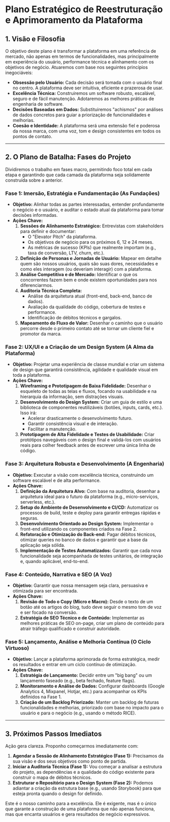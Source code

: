 # Plano Estratégico de Reestruturação e Aprimoramento da Plataforma

## 1. Visão e Filosofia

O objetivo deste plano é transformar a plataforma em uma referência de mercado, não apenas em termos de funcionalidades, mas principalmente em experiência do usuário, performance técnica e alinhamento com os objetivos de negócio. Atuaremos com base nos seguintes princípios inegociáveis:

- **Obsessão pelo Usuário:** Cada decisão será tomada com o usuário final no centro. A plataforma deve ser intuitiva, eficiente e prazerosa de usar.
- **Excelência Técnica:** Construiremos um software robusto, escalável, seguro e de fácil manutenção. Adotaremos as melhores práticas de engenharia de software.
- **Decisões Baseadas em Dados:** Substituiremos "achismos" por análises de dados concretos para guiar a priorização de funcionalidades e melhorias.
- **Coesão e Identidade:** A plataforma será uma extensão fiel e poderosa da nossa marca, com uma voz, tom e design consistentes em todos os pontos de contato.

---

## 2. O Plano de Batalha: Fases do Projeto

Dividiremos o trabalho em fases macro, permitindo foco total em cada etapa e garantindo que cada camada da plataforma seja solidamente construída sobre a anterior.

### Fase 1: Imersão, Estratégia e Fundamentação (As Fundações)

*   **Objetivo:** Alinhar todas as partes interessadas, entender profundamente o negócio e o usuário, e auditar o estado atual da plataforma para tomar decisões informadas.
*   **Ações Chave:**
    1.  **Sessões de Alinhamento Estratégico:** Entrevistas com stakeholders para definir e documentar:
        -   O "Elevator Pitch" da plataforma.
        -   Os objetivos de negócio para os próximos 6, 12 e 24 meses.
        -   As métricas de sucesso (KPIs) que realmente importam (e.g., taxa de conversão, LTV, churn, etc.).
    2.  **Definição de Personas e Jornadas de Usuário:** Mapear em detalhe quem são nossos usuários, quais são suas dores, necessidades e como eles interagem (ou deveriam interagir) com a plataforma.
    3.  **Análise Competitiva e de Mercado:** Identificar o que os concorrentes fazem bem e onde existem oportunidades para nos diferenciarmos.
    4.  **Auditoria Técnica Completa:**
        -   Análise da arquitetura atual (front-end, back-end, banco de dados).
        -   Avaliação da qualidade do código, cobertura de testes e performance.
        -   Identificação de débitos técnicos e gargalos.
    5.  **Mapeamento do Fluxo de Valor:** Desenhar o caminho que o usuário percorre desde o primeiro contato até se tornar um cliente fiel e promotor da marca.

### Fase 2: UX/UI e a Criação de um Design System (A Alma da Plataforma)

*   **Objetivo:** Projetar uma experiência de classe mundial e criar um sistema de design que garantirá consistência, agilidade e qualidade visual em toda a plataforma.
*   **Ações Chave:**
    1.  **Wireframing e Prototipagem de Baixa Fidelidade:** Desenhar o esqueleto de todas as telas e fluxos, focando na usabilidade e na hierarquia da informação, sem distrações visuais.
    2.  **Desenvolvimento do Design System:** Criar um guia de estilo e uma biblioteca de componentes reutilizáveis (botões, inputs, cards, etc.). Isso irá:
        -   Acelerar drasticamente o desenvolvimento futuro.
        -   Garantir consistência visual e de interação.
        -   Facilitar a manutenção.
    3.  **Prototipagem de Alta Fidelidade e Testes de Usabilidade:** Criar protótipos navegáveis com o design final e validá-los com usuários reais para colher feedback antes de escrever uma única linha de código.

### Fase 3: Arquitetura Robusta e Desenvolvimento (A Engenharia)

*   **Objetivo:** Executar a visão com excelência técnica, construindo um software escalável e de alta performance.
*   **Ações Chave:**
    1.  **Definição da Arquitetura Alvo:** Com base na auditoria, desenhar a arquitetura ideal para o futuro da plataforma (e.g., micro-serviços, serverless, etc.).
    2.  **Setup do Ambiente de Desenvolvimento e CI/CD:** Automatizar os processos de build, teste e deploy para garantir entregas rápidas e seguras.
    3.  **Desenvolvimento Orientado ao Design System:** Implementar o front-end utilizando os componentes criados na Fase 2.
    4.  **Refatoração e Otimização do Back-end:** Pagar débitos técnicos, otimizar queries no banco de dados e garantir que a base da aplicação seja sólida.
    5.  **Implementação de Testes Automatizados:** Garantir que cada nova funcionalidade seja acompanhada de testes unitários, de integração e, quando aplicável, end-to-end.

### Fase 4: Conteúdo, Narrativa e SEO (A Voz)

*   **Objetivo:** Garantir que nossa mensagem seja clara, persuasiva e otimizada para ser encontrada.
*   **Ações Chave:**
    1.  **Revisão de Todo o Copy (Micro e Macro):** Desde o texto de um botão até os artigos do blog, tudo deve seguir o mesmo tom de voz e ser focado na conversão.
    2.  **Estratégia de SEO Técnico e de Conteúdo:** Implementar as melhores práticas de SEO on-page, criar um plano de conteúdo para atrair tráfego qualificado e construir autoridade.

### Fase 5: Lançamento, Análise e Melhoria Contínua (O Ciclo Virtuoso)

*   **Objetivo:** Lançar a plataforma aprimorada de forma estratégica, medir os resultados e entrar em um ciclo contínuo de otimização.
*   **Ações Chave:**
    1.  **Estratégia de Lançamento:** Decidir entre um "big bang" ou um lançamento faseado (e.g., beta fechado, feature flags).
    2.  **Monitoramento e Análise de Dados:** Configurar dashboards (Google Analytics 4, Mixpanel, Hotjar, etc.) para acompanhar os KPIs definidos na Fase 1.
    3.  **Criação de um Backlog Priorizado:** Manter um backlog de futuras funcionalidades e melhorias, priorizado com base no impacto para o usuário e para o negócio (e.g., usando o método RICE).

---

## 3. Próximos Passos Imediatos

Ação gera clareza. Proponho começarmos imediatamente com:

1.  **Agendar a Sessão de Alinhamento Estratégico (Fase 1):** Precisamos da sua visão e dos seus objetivos como ponto de partida.
2.  **Iniciar a Auditoria Técnica (Fase 1):** Vou começar a analisar a estrutura do projeto, as dependências e a qualidade do código existente para construir o mapa de débitos técnicos.
3.  **Estruturar o Repositório para o Design System (Fase 2):** Podemos adiantar a criação da estrutura base (e.g., usando Storybook) para que esteja pronta quando o design for definido.

Este é o nosso caminho para a excelência. Ele é exigente, mas é o único que garante a construção de uma plataforma que não apenas funciona, mas que encanta usuários e gera resultados de negócio expressivos.
